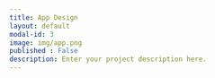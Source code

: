 ```yaml
---
title: App Design
layout: default
modal-id: 3
image: img/app.png
published : False
description: Enter your project description here.
---
```

